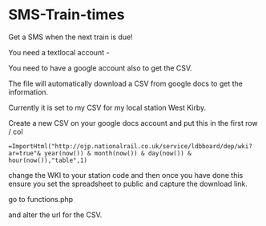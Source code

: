 SMS-Train-times
===============

Get a SMS when the next train is due!

You need a textlocal account - 

You need to have a google account also to get the CSV.

The file will automatically download a CSV from google docs to get the information.

Currently it is set to my CSV for my local station West Kirby.

Create a new CSV on your google docs account and put this in the first row / col
```
=ImportHtml("http://ojp.nationalrail.co.uk/service/ldbboard/dep/wki?ar=true"& year(now()) & month(now()) & day(now()) & hour(now()),"table",1)
```
change the WKI to your station code and then once you have done this ensure you set the spreadsheet to public and capture the download link.

go to functions.php 

and alter the url for the CSV.
